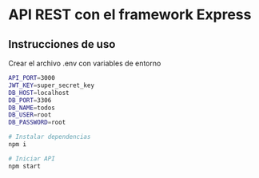 # API REST con el framework Express

## Instrucciones de uso

Crear el archivo .env con variables de entorno

```bash
API_PORT=3000
JWT_KEY=super_secret_key
DB_HOST=localhost
DB_PORT=3306
DB_NAME=todos
DB_USER=root
DB_PASSWORD=root
```

```bash
# Instalar dependencias
npm i

# Iniciar API
npm start
```